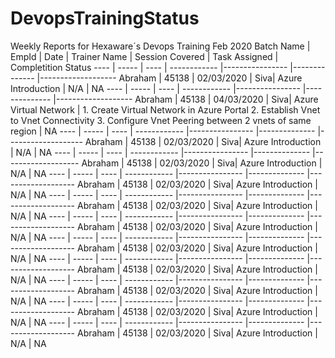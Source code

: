 # DevopsTrainingStatus
Weekly Reports for Hexaware´s Devops Training Feb 2020 Batch
Name | EmpId | Date | Trainer Name | Session Covered | Task Assigned | Completition Status 
---- | ----- | ---- | ------------ |---------------- |-------------- |------------------- 
Abraham | 45138 | 02/03/2020 | Siva| Azure Introduction | N/A | NA 
---- | ----- | ---- | ------------ |---------------- |-------------- |-------------------
Abraham | 45138 | 04/03/2020 | Siva| Azure Virtual Network | 1.	Create Virtual Network in Azure Portal
2.	Establish Vnet to Vnet Connectivity
3.	Configure Vnet Peering between 2 vnets of same region 
 | NA
---- | ----- | ---- | ------------ |---------------- |-------------- |-------------------
Abraham | 45138 | 02/03/2020 | Siva| Azure Introduction | N/A | NA
---- | ----- | ---- | ------------ |---------------- |-------------- |-------------------
Abraham | 45138 | 02/03/2020 | Siva| Azure Introduction | N/A | NA
---- | ----- | ---- | ------------ |---------------- |-------------- |-------------------
Abraham | 45138 | 02/03/2020 | Siva| Azure Introduction | N/A | NA
---- | ----- | ---- | ------------ |---------------- |-------------- |-------------------
Abraham | 45138 | 02/03/2020 | Siva| Azure Introduction | N/A | NA
---- | ----- | ---- | ------------ |---------------- |-------------- |-------------------
Abraham | 45138 | 02/03/2020 | Siva| Azure Introduction | N/A | NA
---- | ----- | ---- | ------------ |---------------- |-------------- |-------------------
Abraham | 45138 | 02/03/2020 | Siva| Azure Introduction | N/A | NA
---- | ----- | ---- | ------------ |---------------- |-------------- |-------------------
Abraham | 45138 | 02/03/2020 | Siva| Azure Introduction | N/A | NA
---- | ----- | ---- | ------------ |---------------- |-------------- |-------------------
Abraham | 45138 | 02/03/2020 | Siva| Azure Introduction | N/A | NA
---- | ----- | ---- | ------------ |---------------- |-------------- |-------------------
Abraham | 45138 | 02/03/2020 | Siva| Azure Introduction | N/A | NA
---- | ----- | ---- | ------------ |---------------- |-------------- |-------------------
Abraham | 45138 | 02/03/2020 | Siva| Azure Introduction | N/A | NA

